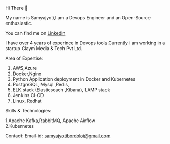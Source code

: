 Hi There 👋

My name is Samyajyoti,I am a Devops Engineer and an Open-Source enthusiastic.



You can find me on <a href="https://www.linkedin.com/in/samyajyoti-bordoloi-93513a129/">Linkedin </a> 

I have over 4 years of experince in Devops tools.Currently i am working in a startup Claym Media & Tech Pvt Ltd.

Area of Expertise:

1. AWS,Azure
2. Docker,Nginx <br>
3. Python Application deployment in Docker and Kubernetes <br>
4. PostgreSQL, Mysql ,Redis, <br>
5. ELK stack (Elasticseach ,Kibana), LAMP stack <br>
6. Jenkins CI-CD <br>
7. Linux, Redhat <br>

Skills & Technologies:

1.Apache Kafka,RabbitMQ, Apache Airflow <br>
2.Kubernetes <br>

Contact: 
Email-id: samyajyotibordoloi@gmail.com  

